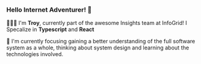 ### Hello Internet Adventurer! 🖖

🙋🏻‍♂️ I'm **Troy**, currently part of the awesome Insights team at InfoGrid! I Specalize in **Typescript** and **React**

🎯 I'm currently focusing gaining a better understanding of the full software system as a whole, thinking about system design and learning about the technologies involved.

<!--
**TroyB95/troyb95** is a ✨ _special_ ✨ repository because its `README.md` (this file) appears on your GitHub profile.

Here are some ideas to get you started:

- 🔭 I’m currently working on ...
- 🌱 I’m currently learning ...
- 👯 I’m looking to collaborate on ...
- 🤔 I’m looking for help with ...
- 💬 Ask me about ...
- 📫 How to reach me: ...
- 😄 Pronouns: ...
- ⚡ Fun fact: ...
-->
